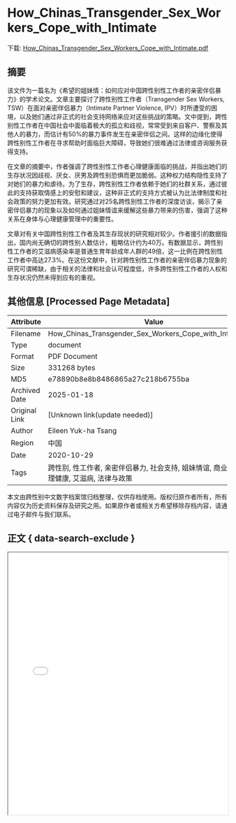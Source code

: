 # How_Chinas_Transgender_Sex_Workers_Cope_with_Intimate

<!-- tcd_download_link -->
下载: [How_Chinas_Transgender_Sex_Workers_Cope_with_Intimate.pdf](How_Chinas_Transgender_Sex_Workers_Cope_with_Intimate.pdf)
<!-- tcd_download_link_end -->

## 摘要

<!-- tcd_abstract -->
该文件为一篇名为《希望的姐妹情：如何应对中国跨性别性工作者的亲密伴侣暴力》的学术论文。文章主要探讨了跨性别性工作者（Transgender Sex Workers, TSW）在面对亲密伴侣暴力（Intimate Partner Violence, IPV）时所遭受的困境，以及她们通过非正式的社会支持网络来应对这些挑战的策略。文中提到，跨性别性工作者在中国社会中面临着极大的孤立和歧视，常常受到来自客户、警察及其他人的暴力，而估计有50%的暴力事件发生在亲密伴侣之间。这样的边缘化使得跨性别性工作者在寻求帮助时面临巨大障碍，导致她们很难通过法律或咨询服务获得支持。

在文章的摘要中，作者强调了跨性别性工作者心理健康面临的挑战，并指出她们的生存状况因歧视、厌女、厌男及跨性别恐惧而更加脆弱。这种权力结构隐性支持了对她们的暴力和虐待。为了生存，跨性别性工作者依赖于她们的社群关系，通过彼此的支持获取情感上的安慰和建议，这种非正式的支持方式被认为比法律制度和社会政策的努力更加有效。研究通过对25名跨性别性工作者的深度访谈，揭示了亲密伴侣暴力的现象以及如何通过姐妹情谊来缓解这些暴力带来的伤害，强调了这种关系在身体与心理健康管理中的重要性。

文章对有关中国跨性别性工作者及其生存现状的研究相对较少。作者援引的数据指出，国内尚无确切的跨性别人数估计，粗略估计约为40万。有数据显示，跨性别性工作者的艾滋病感染率是普通生育年龄成年人群的49倍，这一比例在跨性别性工作者中高达27.3%。在这份文献中，针对跨性别性工作者的亲密伴侣暴力现象的研究可谓稀缺，由于相关的法律和社会认可程度低，许多跨性别性工作者的人权和生存状况仍然未得到应有的重视。

<!-- tcd_abstract_end -->

## 其他信息 [Processed Page Metadata]

| Attribute       | Value                                  |
|-----------------|----------------------------------------|
| Filename        | How_Chinas_Transgender_Sex_Workers_Cope_with_Intimate.pdf                             |
| Type            | document                                 |
| Format          | PDF Document                               |
| Size            | 331268 bytes                           |
| MD5             | e78890b8e8b8486865a27c218b6755ba                                  |
| Archived Date   | 2025-01-18                             |
| Original Link   | [Unknown link(update needed)]                         |
| Author          | Eileen Yuk-ha Tsang                               |
| Region          | 中国                               |
| Date            | 2020-10-29                                 |
| Tags            | 跨性别, 性工作者, 亲密伴侣暴力, 社会支持, 姐妹情谊, 商业性工作, 心理健康, 艾滋病, 法律与政策                                 |

本文由跨性别中文数字档案馆归档整理，仅供存档使用。版权归原作者所有，所有内容仅为历史资料保存及研究之用。如果原作者或相关方希望移除存档内容，请通过电子邮件与我们联系。

## 正文 { data-search-exclude }

<!-- tcd_main_text -->
<iframe src="../How_Chinas_Transgender_Sex_Workers_Cope_with_Intimate.pdf" width="100%" height="600px">
    <p>无法显示PDF，请下载查看。</p>
</iframe>
<!-- tcd_main_text_end -->

